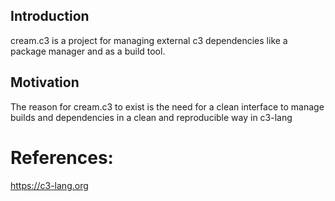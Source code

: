 ## Introduction
cream.c3 is a project for managing external c3 dependencies like a package manager and as a build tool.

## Motivation
The reason for cream.c3 to exist is the need for a clean interface to manage builds and dependencies in a clean and reproducible way in c3-lang

# References:
https://c3-lang.org
